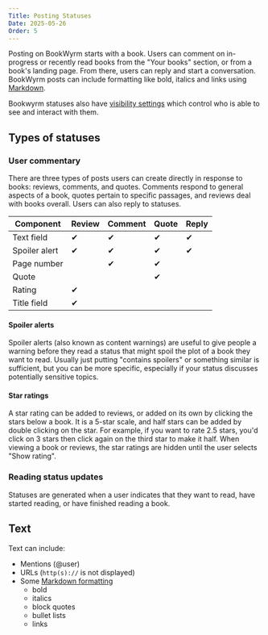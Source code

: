 ```yaml
---
Title: Posting Statuses
Date: 2025-05-26
Order: 5
---
```


Posting on BookWyrm starts with a book.
Users can comment on in-progress or recently read books from the "Your books" section, or from a book's landing page.
From there, users can reply and start a conversation.
BookWyrm posts can include formatting like bold, italics and links using [Markdown](https://www.markdownguide.org/cheat-sheet/).

Bookwyrm statuses also have [visibility settings](/privacy-controls.html) which control who is able to see and interact with them.

## Types of statuses

### User commentary

There are three types of posts users can create directly in response to books: reviews, comments, and quotes. Comments respond to general aspects of a book, quotes pertain to specific passages, and reviews deal with books overall. Users can also reply to statuses.

| Component | Review | Comment | Quote | Reply |
| --------- | ------ | ------- | ----- | ----- |
| Text field | ✔ | ✔ | ✔ | ✔ |
| Spoiler alert | ✔ | ✔ | ✔ | ✔ |
| Page number | | ✔ | ✔  |
| Quote | |  | ✔  |
| Rating | ✔ |  |  |
| Title field | ✔ |  |  |

#### Spoiler alerts

Spoiler alerts (also known as content warnings) are useful to give people a warning before they read a status that might spoil the plot of a book they want to read.
Usually just putting "contains spoilers" or something similar is sufficient, but you can be more specific, especially if your status discusses potentially sensitive topics.

#### Star ratings

A star rating can be added to reviews, or added on its own by clicking the stars below a book.
It is a 5-star scale, and half stars can be added by double clicking on the star.
For example, if you want to rate 2.5 stars, you'd click on 3 stars then click again on the third star to make it half.
When viewing a book or reviews, the star ratings are hidden until the user selects "Show rating".

### Reading status updates

Statuses are generated when a user indicates that they want to read, have started reading, or have finished reading a book.

## Text
Text can include:

- Mentions (@user)
- URLs (`http(s)://` is not displayed)
- Some [Markdown formatting](https://www.markdownguide.org/cheat-sheet/)
    - bold
    - italics
    - block quotes
    - bullet lists
    - links

